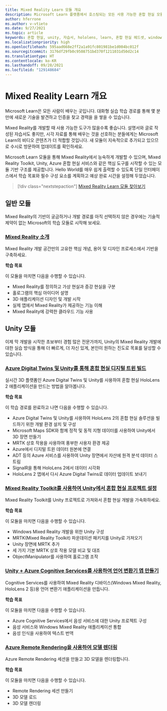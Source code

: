 ```yaml
---
title: Mixed Reality Learn 모듈 개요
description: Microsoft Learn 플랫폼에서 호스팅되는 모든 사용 가능한 혼합 현실 모듈을 최신 상태로 유지합니다.
author: hferrone
ms.author: v-vtieto
ms.date: 9/27/2021
ms.topic: article
keywords: 혼합 현실, unity, 자습서, hololens, learn, 혼합 현실 헤드셋, windows mixed reality 헤드셋, 가상 현실 헤드셋, 가상 현실이란, 증강 현실이란, MRTK, mixed reality toolkit, 언어 번역, Azure, Azure cognitive services, Microsoft Learn
ms.localizationpriority: high
ms.openlocfilehash: 595aad668e2ff2a1a91fc801981be1d004bc012f
ms.sourcegitcommit: 3176df29fb0c9508751bd370f1211031d50d2c14
ms.translationtype: HT
ms.contentlocale: ko-KR
ms.lasthandoff: 09/28/2021
ms.locfileid: "129148684"
---
```

# <a name="mixed-reality-learn-overview"></a>Mixed Reality Learn 개요

Microsoft Learn은 모든 사람이 배우는 곳입니다. 대화형 실습 학습 경로를 통해 몇 분 만에 새로운 기술을 발견하고 인증을 찾고 경력을 을 쌓을 수 있습니다. 

Mixed Reality를 개발할 때 사용 가능한 도구가 많을수록 좋습니다. 설명서와 글로 작성된 자습서도 좋지만, 시각 자료를 통해 배우는 것을 선호하는 분들에게는 Microsoft Learn의 비디오 콘텐츠가 더 적합할 것입니다. 새 모듈이 지속적으로 추가되고 있으므로 수시로 방문하여 업데이트를 확인하세요.

Microsoft Learn 모듈을 통해 Mixed Reality에서 능숙하게 개발할 수 있으며, Mixed Reality Toolkit, Unity, Azure 혼합 현실 서비스와 같은 핵심 도구를 시작할 수 있는 모듈 기반 구조를 제공합니다. Hello World를 매우 쉽게 출력할 수 있도록 단일 인터페이스에서 학습 목표와 필수 구성 요소를 계획하고 예상 완료 시간을 설정해 두었습니다. 

> [!div class="nextstepaction"]
> [Mixed Reality Learn 모듈 찾아보기](/learn/browse/?terms=mixed+reality)

## <a name="general-modules"></a>일반 모듈

Mixed Reality의 기반이 궁금하거나 개발 경로를 아직 선택하지 않은 경우에는 기술적 제약이 없는 Microsoft의 학습 모듈로 시작해 보세요.

### <a name="introduction-to-mixed-reality"></a>[Mixed Reality 소개](/learn/modules/intro-to-mixed-reality/)

Mixed Reality 개발 공간만의 고유한 핵심 개념, 용어 및 디자인 프로세스에서 기반을 구축하세요.

**학습 목표**

이 모듈을 마치면 다음을 수행할 수 있습니다.

* Mixed Reality를 정의하고 가상 현실과 증강 현실을 구분
* 홀로그램의 핵심 아이디어 설명
* 3D 애플리케이션 디자인 및 개발 시작
* 실제 앱에서 Mixed Reality가 제공하는 기능 이해
* Mixed Reality에 강력한 클라우드 기능 사용

## <a name="unity-modules"></a>Unity 모듈

이제 막 개발을 시작한 초보부터 경험 많은 전문가까지, Unity의 Mixed Reality 개발에 대한 실습 방식을 통해 더 빠르게, 더 자신 있게, 본인이 원하는 진도로 목표를 달성할 수 있습니다.

### <a name="build-mixed-reality-digital-twins-with-azure-digital-twins-and-unity"></a>[Azure Digital Twins 및 Unity를 통해 혼합 현실 디지털 트윈 빌드](/learn/paths/build-mixed-reality-azure-digital-twins-unity/)

실시간 3D 플랫폼인 Azure Digital Twins 및 Unity를 사용하여 혼합 현실 HoloLens 2 애플리케이션을 만드는 방법을 알아봅니다.

**학습 목표**

이 학습 경로를 완료하고 나면 다음을 수행할 수 있습니다.

* Azure Digital Twins 및 Unity를 사용하여 HoloLens 2의 혼합 현실 솔루션을 빌드하기 위한 개발 환경 설치 및 구성
* Microsoft Maps SDK와 함께 정적 및 동적 지형 데이터를 사용하여 Unity에서 3D 장면 만들기
* MRTK 상호 작용을 사용하여 풍부한 사용자 환경 제공
* Azure에서 디지털 트윈 데이터 원본에 연결
* ADT 등의 Azure 서비스를 사용하여 Unity 장면에서 자산에 원격 분석 데이터 스트림
* SignalR을 통해 HoloLens 2에서 데이터 시각화
* HoloLens 2 앱에서 다시 Azure Digital Twins로 데이터 업데이트 보내기

### <a name="set-up-a-mixed-reality-project-in-unity-with-the-mixed-reality-toolkit"></a>[Mixed Reality Toolkit를 사용하여 Unity에서 혼합 현실 프로젝트 설정](/learn/modules/mixed-reality-toolkit-project-unity/)

Mixed Reality Toolkit를 Unity 프로젝트로 가져와서 혼합 현실 개발을 가속화하세요.

**학습 목표**

이 모듈을 마치면 다음을 수행할 수 있습니다.

* Windows Mixed Reality 개발을 위한 Unity 구성
* MRTK(Mixed Reality Toolkit) 파운데이션 패키지를 Unity로 가져오기
* Unity 장면에 MRTK 추가
* 세 가지 기본 MRTK 상호 작용 모델 비교 및 대조
* ObjectManipulator를 사용하여 홀로그램 조작

### <a name="create-a-language-translator-app-with-unity--azure-cognitive-services"></a>[Unity + Azure Cognitive Services를 사용하여 언어 변환기 앱 만들기](/learn/modules/create-language-translator-mixed-reality-application-unity-azure-cognitive-services/)

Cognitive Services를 사용하여 Mixed Reality 디바이스(Windows Mixed Reality, HoloLens 2 등)용 언어 변환기 애플리케이션을 만듭니다.

**학습 목표**

이 모듈을 마치면 다음을 수행할 수 있습니다.

* Azure Cognitive Services에서 음성 서비스에 대한 Unity 프로젝트 구성
* 음성 서비스와 Windows Mixed Reality 애플리케이션 통합
* 음성 인식을 사용하여 텍스트 번역

### <a name="render-a-model-with-azure-remote-rendering"></a>[Azure Remote Rendering을 사용하여 모델 렌더링](/learn/modules/render-model-azure-remote-rendering-unity/)

Azure Remote Rendering 세션을 만들고 3D 모델을 렌더링합니다.

**학습 목표**

이 모듈을 마치면 다음을 수행할 수 있습니다.

* Remote Rendering 세션 만들기
* 3D 모델 로드
* 3D 모델 렌더링